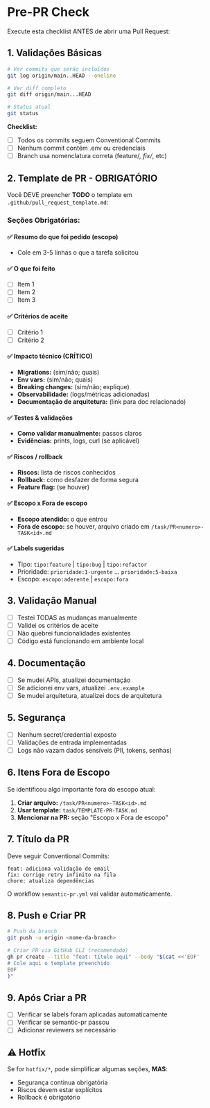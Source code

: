 # Pre-PR Check

Execute esta checklist ANTES de abrir uma Pull Request:

## 1. Validações Básicas

```bash
# Ver commits que serão incluídos
git log origin/main..HEAD --oneline

# Ver diff completo
git diff origin/main...HEAD

# Status atual
git status
```

**Checklist:**
- [ ] Todos os commits seguem Conventional Commits
- [ ] Nenhum commit contém .env ou credenciais
- [ ] Branch usa nomenclatura correta (feature/*, fix/*, etc)

## 2. Template de PR - OBRIGATÓRIO

Você DEVE preencher **TODO** o template em `.github/pull_request_template.md`:

### Seções Obrigatórias:

#### ✅ Resumo do que foi pedido (escopo)
- Cole em 3-5 linhas o que a tarefa solicitou

#### ✅ O que foi feito
- [ ] Item 1
- [ ] Item 2
- [ ] Item 3

#### ✅ Critérios de aceite
- [ ] Critério 1
- [ ] Critério 2

#### ✅ Impacto técnico (CRÍTICO)
- **Migrations:** (sim/não; quais)
- **Env vars:** (sim/não; quais)
- **Breaking changes:** (sim/não; explique)
- **Observabilidade:** (logs/métricas adicionadas)
- **Documentação de arquitetura:** (link para doc relacionado)

#### ✅ Testes & validações
- **Como validar manualmente:** passos claros
- **Evidências:** prints, logs, curl (se aplicável)

#### ✅ Riscos / rollback
- **Riscos:** lista de riscos conhecidos
- **Rollback:** como desfazer de forma segura
- **Feature flag:** (se houver)

#### ✅ Escopo x Fora de escopo
- **Escopo atendido:** o que entrou
- **Fora de escopo:** se houver, arquivo criado em `/task/PR<numero>-TASK<id>.md`

#### ✅ Labels sugeridas
- Tipo: `tipo:feature` | `tipo:bug` | `tipo:refactor`
- Prioridade: `prioridade:1-urgente` ... `prioridade:5-baixa`
- Escopo: `escopo:aderente` | `escopo:fora`

## 3. Validação Manual

- [ ] Testei TODAS as mudanças manualmente
- [ ] Validei os critérios de aceite
- [ ] Não quebrei funcionalidades existentes
- [ ] Código está funcionando em ambiente local

## 4. Documentação

- [ ] Se mudei APIs, atualizei documentação
- [ ] Se adicionei env vars, atualizei `.env.example`
- [ ] Se mudei arquitetura, atualizei docs de arquitetura

## 5. Segurança

- [ ] Nenhum secret/credential exposto
- [ ] Validações de entrada implementadas
- [ ] Logs não vazam dados sensíveis (PII, tokens, senhas)

## 6. Itens Fora de Escopo

Se identificou algo importante fora do escopo atual:

1. **Criar arquivo:** `/task/PR<numero>-TASK<id>.md`
2. **Usar template:** `task/TEMPLATE-PR-TASK.md`
3. **Mencionar na PR:** seção "Escopo x Fora de escopo"

## 7. Título da PR

Deve seguir Conventional Commits:

```
feat: adiciona validação de email
fix: corrige retry infinito na fila
chore: atualiza dependências
```

O workflow `semantic-pr.yml` vai validar automaticamente.

## 8. Push e Criar PR

```bash
# Push da branch
git push -u origin <nome-da-branch>

# Criar PR via GitHub CLI (recomendado)
gh pr create --title "feat: título aqui" --body "$(cat <<'EOF'
# Cole aqui o template preenchido
EOF
)"
```

## 9. Após Criar a PR

- [ ] Verificar se labels foram aplicadas automaticamente
- [ ] Verificar se semantic-pr passou
- [ ] Adicionar reviewers se necessário

## ⚠️ Hotfix

Se for `hotfix/*`, pode simplificar algumas seções, **MAS**:
- Segurança continua obrigatória
- Riscos devem estar explícitos
- Rollback é obrigatório
